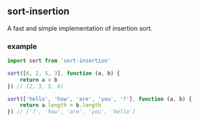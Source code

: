 ## sort-insertion
A fast and simple implementation of insertion sort.

### example
```js
import sort from 'sort-insertion'

sort([6, 2, 5, 3], function (a, b) {
	return a > b
}) // [2, 3, 5, 6]

sort(['hello', 'how', 'are', 'you', '?'], function (a, b) {
	return a.length > b.length
}) // ['?', 'how', 'are', 'you', 'hello']

```
